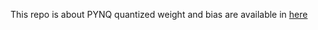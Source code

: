 This repo is about PYNQ
quantized weight and bias are available in [here](https://www.bilibili.com/)
